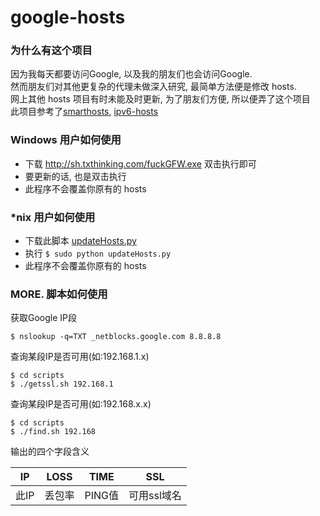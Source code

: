 google-hosts
============

### 为什么有这个项目

因为我每天都要访问Google, 以及我的朋友们也会访问Google.<br/>
然而朋友们对其他更复杂的代理未做深入研究, 最简单方法便是修改 hosts.<br/>
网上其他 hosts 项目有时未能及时更新, 为了朋友们方便, 所以便弄了这个项目<br/>
此项目参考了[smarthosts][smarthosts], [ipv6-hosts][ipv6-hosts]<br/>

### Windows 用户如何使用

* 下载 <http://sh.txthinking.com/fuckGFW.exe> 双击执行即可
* 要更新的话, 也是双击执行
* 此程序不会覆盖你原有的 hosts

### *nix 用户如何使用

* 下载此脚本 [updateHosts.py][updateHosts.py]
* 执行 `$ sudo python updateHosts.py`
* 此程序不会覆盖你原有的 hosts

### MORE. 脚本如何使用

获取Google IP段

```
$ nslookup -q=TXT _netblocks.google.com 8.8.8.8
```

查询某段IP是否可用(如:192.168.1.x)

```
$ cd scripts
$ ./getssl.sh 192.168.1
```

查询某段IP是否可用(如:192.168.x.x)

```
$ cd scripts
$ ./find.sh 192.168
```

输出的四个字段含义

| IP | LOSS | TIME | SSL |
| --- | --- | --- | --- |
| 此IP | 丢包率| PING值 | 可用ssl域名 |

[smarthosts]: https://code.google.com/p/smarthosts/
[ipv6-hosts]: https://code.google.com/p/ipv6-hosts/
[updateHosts.py]: https://github.com/txthinking/google-hosts/tree/master/scripts/updateHosts.py
